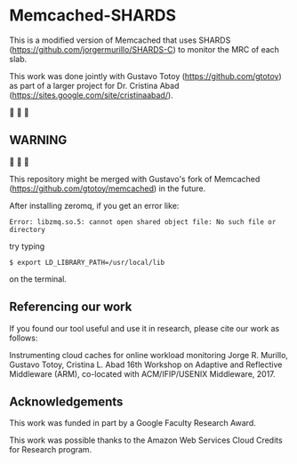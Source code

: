 # Memcached-SHARDS

This is a modified version of Memcached that uses SHARDS (https://github.com/jorgermurillo/SHARDS-C) to monitor the MRC of each slab.

This work was done jointly with Gustavo Totoy (https://github.com/gtotoy) as part of a larger project for Dr. Cristina Abad (https://sites.google.com/site/cristinaabad/). 

 :rotating_light:  :rotating_light:  :rotating_light: 
 ## WARNING  
 :rotating_light:  :rotating_light:  :rotating_light: 

 This repository might be merged with Gustavo's fork of Memcached (https://github.com/gtotoy/memcached) in the future.


After installing zeromq, if you get an error like:

	Error: libzmq.so.5: cannot open shared object file: No such file or directory

try typing

 	$ export LD_LIBRARY_PATH=/usr/local/lib

 on the terminal.

## Referencing our work
If you found our tool useful and use it in research, please cite our work as follows:

Instrumenting cloud caches for online workload monitoring
Jorge R. Murillo, Gustavo Totoy, Cristina L. Abad
16th Workshop on Adaptive and Reflective Middleware (ARM), co-located with ACM/IFIP/USENIX Middleware, 2017.

## Acknowledgements

This work was funded in part by a Google Faculty Research Award.

This work was possible thanks to the Amazon Web Services Cloud Credits for Research program.
